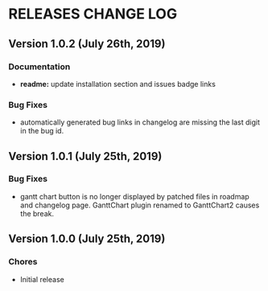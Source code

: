 # RELEASES CHANGE LOG

## Version 1.0.2 (July 26th, 2019)

### Documentation

- **readme:** update installation section and issues badge links

### Bug Fixes

- automatically generated bug links in changelog are missing the last digit in the bug id.

## Version 1.0.1 (July 25th, 2019)

### Bug Fixes

- gantt chart button is no longer displayed by patched files in roadmap and changelog page.  GanttChart plugin renamed to GanttChart2 causes the break.

## Version 1.0.0 (July 25th, 2019)

### Chores

- Initial release

